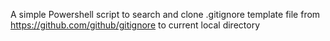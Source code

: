 A simple Powershell script to search and clone .gitignore template file from https://github.com/github/gitignore to current local directory